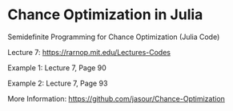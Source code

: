 # Chance Optimization in Julia
 Semidefinite Programming for Chance Optimization (Julia Code)

Lecture 7: https://rarnop.mit.edu/Lectures-Codes

Example 1: Lecture 7, Page 90

Example 2: Lecture 7, Page 93


More Information: https://github.com/jasour/Chance-Optimization


